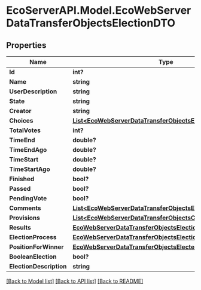 # EcoServerAPI.Model.EcoWebServerDataTransferObjectsElectionDTO
## Properties

Name | Type | Description | Notes
------------ | ------------- | ------------- | -------------
**Id** | **int?** |  | [optional] 
**Name** | **string** |  | [optional] 
**UserDescription** | **string** |  | [optional] 
**State** | **string** |  | [optional] 
**Creator** | **string** |  | [optional] 
**Choices** | [**List&lt;EcoWebServerDataTransferObjectsElectionChoiceDTO&gt;**](EcoWebServerDataTransferObjectsElectionChoiceDTO.md) |  | [optional] 
**TotalVotes** | **int?** |  | [optional] 
**TimeEnd** | **double?** |  | [optional] 
**TimeEndAgo** | **double?** |  | [optional] 
**TimeStart** | **double?** |  | [optional] 
**TimeStartAgo** | **double?** |  | [optional] 
**Finished** | **bool?** |  | [optional] 
**Passed** | **bool?** |  | [optional] 
**PendingVote** | **bool?** |  | [optional] 
**Comments** | [**List&lt;EcoWebServerDataTransferObjectsElectionCommentDTO&gt;**](EcoWebServerDataTransferObjectsElectionCommentDTO.md) |  | [optional] 
**Provisions** | [**List&lt;EcoWebServerDataTransferObjectsCivicActionDTO&gt;**](EcoWebServerDataTransferObjectsCivicActionDTO.md) |  | [optional] 
**Results** | [**EcoWebServerDataTransferObjectsElectionResultsDTO**](EcoWebServerDataTransferObjectsElectionResultsDTO.md) |  | [optional] 
**ElectionProcess** | [**EcoWebServerDataTransferObjectsElectionProcessDTO**](EcoWebServerDataTransferObjectsElectionProcessDTO.md) |  | [optional] 
**PositionForWinner** | [**EcoWebServerDataTransferObjectsElectedTitleDTO**](EcoWebServerDataTransferObjectsElectedTitleDTO.md) |  | [optional] 
**BooleanElection** | **bool?** |  | [optional] 
**ElectionDescription** | **string** |  | [optional] 

[[Back to Model list]](../README.md#documentation-for-models) [[Back to API list]](../README.md#documentation-for-api-endpoints) [[Back to README]](../README.md)

